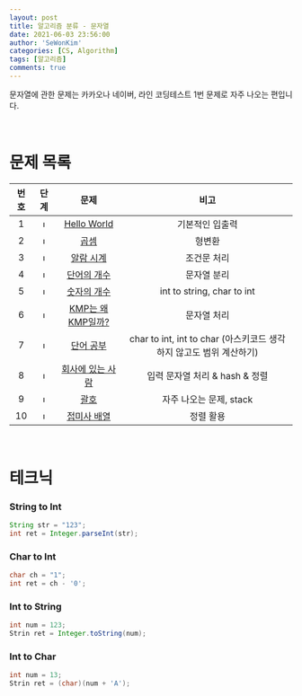 ```yaml
---
layout: post
title: 알고리즘 분류 - 문자열
date: 2021-06-03 23:56:00
author: 'SeWonKim'
categories: [CS, Algorithm]
tags: [알고리즘]
comments: true
---
```


문자열에 관한 문제는 카카오나 네이버, 라인 코딩테스트 1번 문제로 자주 나오는 편입니다.

&nbsp;

# 문제 목록

| 번호  |                                                                   단계                                                                    |                           문제                            |                                비고                                 |
| :---: | :---------------------------------------------------------------------------------------------------------------------------------------: | :-------------------------------------------------------: | :-----------------------------------------------------------------: |
|   1   | <img width="12" alt="level5" src="https://user-images.githubusercontent.com/30452963/120666450-91e25f80-c4c7-11eb-9143-49b6c64a26f9.png"> |    [Hello World](https://www.acmicpc.net/problem/2557)    |                           기본적인 입출력                           |
|   2   | <img width="12" alt="level4" src="https://user-images.githubusercontent.com/30452963/120667184-35cc0b00-c4c8-11eb-9371-29ac5831eba6.png"> |       [곱셈](https://www.acmicpc.net/problem/2588)        |                               형변환                                |
|   3   | <img width="12" alt="level3" src="https://user-images.githubusercontent.com/30452963/120669078-146c1e80-c4ca-11eb-9b9c-5ee724c7b020.png"> |     [알람 시계](https://www.acmicpc.net/problem/2884)     |                             조건문 처리                             |
|   4   | <img width="12" alt="level2" src="https://user-images.githubusercontent.com/30452963/120670803-bd674900-c4cb-11eb-8eb7-c542cece8393.png"> |    [단어의 개수](https://www.acmicpc.net/problem/1152)    |                             문자열 분리                             |
|   5   | <img width="12" alt="level2" src="https://user-images.githubusercontent.com/30452963/120670803-bd674900-c4cb-11eb-8eb7-c542cece8393.png"> |    [숫자의 개수](https://www.acmicpc.net/problem/2257)    |                     int to string, char to int                      |
|   6   | <img width="12" alt="level2" src="https://user-images.githubusercontent.com/30452963/120670803-bd674900-c4cb-11eb-8eb7-c542cece8393.png"> | [KMP는 왜 KMP일까?](https://www.acmicpc.net/problem/2902) |                             문자열 처리                             |
|   7   | <img width="12" alt="level1" src="https://user-images.githubusercontent.com/30452963/120675721-4b453300-c4d0-11eb-8510-82c8769fd4ab.png"> |     [단어 공부](https://www.acmicpc.net/problem/1157)     | char to int, int to char (아스키코드 생각하지 않고도 범위 계산하기) |
|   8   | <img width="12" alt="level5" src="https://user-images.githubusercontent.com/30452963/120680054-d6282c80-c4d4-11eb-94b9-afc50fa1c08c.png"> | [회사에 있는 사람](https://www.acmicpc.net/problem/7785)  |                   입력 문자열 처리 & hash & 정렬                    |
|   9   |                           <img width="12" alt="level4" src="https://d2gd6pc034wcta.cloudfront.net/tier/7.svg">                            |       [괄호](https://www.acmicpc.net/problem/9012)        |                       자주 나오는 문제, stack                       |
|  10   |                           <img width="12" alt="level4" src="https://d2gd6pc034wcta.cloudfront.net/tier/7.svg">                            |   [접미사 배열](https://www.acmicpc.net/problem/11656)    |                              정렬 활용                              |

&nbsp;

# 테크닉

### String to Int

```java
String str = "123";
int ret = Integer.parseInt(str);
```

### Char to Int

```java
char ch = "1";
int ret = ch - '0';
```

### Int to String

```java
int num = 123;
Strin ret = Integer.toString(num);
```

### Int to Char

```java
int num = 13;
Strin ret = (char)(num + 'A');
```

